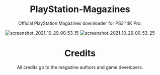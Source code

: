 <div align="center"> 
  
# PlayStation-Magazines

Official PlayStation Magazines downloader for PS3™4K Pro.
  
![screenshot_2021_10_29_00_53_15](https://user-images.githubusercontent.com/74815634/139373170-831d7230-0582-47d9-aa86-fb8e9b026ee0.png)
![screenshot_2021_10_29_00_53_25](https://user-images.githubusercontent.com/74815634/139373175-aff2e8c0-2de2-41e8-b7e0-02ffef6e7c06.png)

 # Credits
 
 All credits go to the magazine authors and game developers.
</div>

